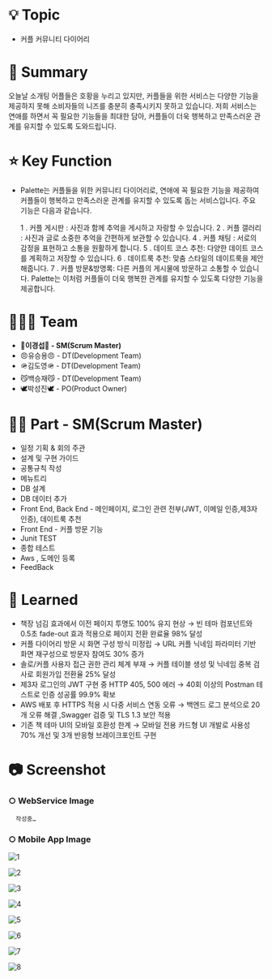 # 💡 Topic

- 커플 커뮤니티 다이어리

# 📝 Summary

오늘날 소개팅 어플들은 호황을 누리고 있지만, 커플들을 위한 서비스는 다양한 기능을 제공하지 못해 소비자들의 니즈를 충분히 충족시키지 못하고 있습니다. 저희 서비스는 연애를 하면서 꼭 필요한 기능들을 최대한 담아, 커플들이 더욱 행복하고 만족스러운 관계를 유지할 수 있도록 도와드립니다.

# ⭐️ Key Function

- Palette는 커플들을 위한 커뮤니티 다이어리로, 연애에 꼭 필요한 기능을 제공하여 커플들이 행복하고 만족스러운 관계를 유지할 수 있도록 돕는 서비스입니다. 주요 기능은 다음과 같습니다.
    
    1 . 커플 게시판 : 사진과 함께 추억을 게시하고 자랑할 수 있습니다.
    2 . 커플 갤러리 : 사진과 글로 소중한 추억을 간편하게 보관할 수 있습니다.
    4 . 커플 채팅 : 서로의 감정을 표현하고 소통을 원활하게 합니다.
    5 . 데이트 코스 추천: 다양한 데이트 코스를 계획하고 저장할 수 있습니다.
    6 . 데이트룩 추천:  맞춤 스타일의 데이트룩을 제안해줍니다.
    7 . 커플 방문&방명록: 다른 커플의 게시물에 방문하고 소통할 수 있습니다.
    Palette는 이처럼 커플들이 더욱 행복한 관계를 유지할 수 있도록 다양한 기능을 제공합니다.
    

# 🧑🏻‍💻 Team

- **👑이경섭👑 - SM(Scrum Master)**
- 😠유승용😠 - DT(Development Team)
- 🪖김도영🪖 - DT(Development Team)
- 😼백승재😼 - DT(Development Team)
- 🕊︎박성진🕊︎ - PO(Product Owner)

# 🤚🏻 Part **- SM(Scrum Master)**

- 일정 기획 & 회의 주관
- 설계 및 구현 가이드
- 공통규칙 작성
- 메뉴트리
- DB 설계
- DB 데이터 추가
- Front End, Back End - 메인페이지, 로그인 관련 전부(JWT, 이메일 인증,제3자 인증), 데이트룩 추천
- Front End - 커플 방문 기능
- Junit TEST
- 종합 테스트
- Aws , 도메인 등록
- FeedBack

# 🤔 Learned

- 책장 넘김 효과에서 이전 페이지 투명도 100% 유지 현상 → 빈 테마 컴포넌트와 0.5초 fade-out 효과 적용으로 페이지 전환 완료율 98% 달성
- 커플 다이어리 방문 시 화면 구성 방식 미정립 → URL 커플 닉네임 파라미터 기반 화면 재구성으로 방문자 참여도 30% 증가
- 솔로/커플 사용자 접근 권한 관리 체계 부재 → 커플 테이블 생성 및 닉네임 중복 검사로 회원가입 전환율 25% 달성
- 제3자 로그인의 JWT 구현 중 HTTP 405, 500 에러 → 40회 이상의 Postman 테스트로 인증 성공률 99.9% 확보
- AWS 배포 후 HTTPS 적용 시 다중 서비스 연동 오류 → 백엔드 로그 분석으로 20개 오류 해결 ,Swagger 검증 및 TLS 1.3 보안 적용
- 기존 책 테마 UI의 모바일 호환성 한계 → 모바일 전용 카드형 UI 개발로 사용성 70% 개선 및 3개 반응형 브레이크포인트 구현

# 📷 Screenshot

### ○ WebService Image

      작성중…

### ○ Mobile App Image

![1](https://github.com/user-attachments/assets/b4cdd434-ef64-43d4-bbd1-4437767626d7)

![2](https://github.com/user-attachments/assets/01c31810-b684-4f8c-a4e3-fd815b5d1cb6)

![3](https://github.com/user-attachments/assets/d346ec9f-1306-48ed-af85-96d4a0ff644a)

![4](https://github.com/user-attachments/assets/9ca10f12-21a5-43d9-bb55-7bea8c201870)

![5](https://github.com/user-attachments/assets/55e0894b-58ed-4fa9-a21b-ca111d41b242)

![6](https://github.com/user-attachments/assets/c6ea7e83-eaba-4fd9-8f57-d39e33c034df)

![7](https://github.com/user-attachments/assets/4b2c71cb-435f-4b3d-b774-97b80048f849)

![8](https://github.com/user-attachments/assets/74198363-bc6e-4d60-99cf-800afd161ed7)
